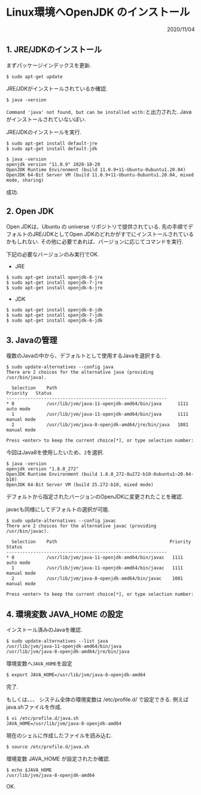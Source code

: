 # Linux環境へOpenJDK のインストール

<div style="text-align: right;">2020/11/04</div>

## 1. JRE/JDKのインストール

まずパッケージインデックスを更新.
```
$ sudo apt-get update
```



JRE/JDKがインストールされているか確認.
```
$ java -version
```
`Command 'java' not found, but can be installed with:`と出力された.
Javaがインストールされていないぽい.



JRE/JDKのインストールを実行.

```
$ sudo apt-get install default-jre
$ sudo apt-get install default-jdk
```

```
$ java -version
openjdk version "11.0.9" 2020-10-20
OpenJDK Runtime Environment (build 11.0.9+11-Ubuntu-0ubuntu1.20.04)
OpenJDK 64-Bit Server VM (build 11.0.9+11-Ubuntu-0ubuntu1.20.04, mixed mode, sharing)
```
成功.



##  2. Open JDK

Open JDKは、Ubuntu の universe リポジトリで提供されている.
先の手順でデフォルトのJRE/JDKとしてOpen JDKのどれかがすでにインストールされているかもしれない.
その他に必要であれば、バージョンに応じてコマンドを実行.

下記の必要なバージョンのみ実行でOK.
* JRE

```
$ sudo apt-get install openjdk-8-jre
$ sudo apt-get install openjdk-7-jre
$ sudo apt-get install openjdk-6-jre
```
* JDK

```
$ sudo apt-get install openjdk-8-jdk
$ sudo apt-get install openjdk-7-jdk
$ sudo apt-get install openjdk-6-jdk
```



## 3. Javaの管理

複数のJavaの中から、デフォルトとして使用するJavaを選択する.
```
$ sudo update-alternatives --config java
There are 2 choices for the alternative java (providing /usr/bin/java).

  Selection    Path                                            Priority   Status
------------------------------------------------------------
* 0            /usr/lib/jvm/java-11-openjdk-amd64/bin/java      1111      auto mode
  1            /usr/lib/jvm/java-11-openjdk-amd64/bin/java      1111      manual mode
  2            /usr/lib/jvm/java-8-openjdk-amd64/jre/bin/java   1081      manual mode

Press <enter> to keep the current choice[*], or type selection number:
```
今回はJava8を使用したいため、`2`を選択.



```
$ java -version
openjdk version "1.8.0_272"
OpenJDK Runtime Environment (build 1.8.0_272-8u272-b10-0ubuntu1~20.04-b10)
OpenJDK 64-Bit Server VM (build 25.272-b10, mixed mode)
```

デフォルトから指定されたバージョンのOpenJDKに変更されたことを確認.



javacも同様にしてデフォルトの選択が可能.
```
$ sudo update-alternatives --config javac
There are 2 choices for the alternative javac (providing /usr/bin/javac).

  Selection    Path                                          Priority   Status
------------------------------------------------------------
* 0            /usr/lib/jvm/java-11-openjdk-amd64/bin/javac   1111      auto mode
  1            /usr/lib/jvm/java-11-openjdk-amd64/bin/javac   1111      manual mode
  2            /usr/lib/jvm/java-8-openjdk-amd64/bin/javac    1081      manual mode

Press <enter> to keep the current choice[*], or type selection number:
```



## 4. 環境変数 JAVA_HOME の設定

インストール済みのJavaを確認.
```
$ sudo update-alternatives --list java
/usr/lib/jvm/java-11-openjdk-amd64/bin/java
/usr/lib/jvm/java-8-openjdk-amd64/jre/bin/java
```



環境変数へ`JAVA_HOME`を設定
```
$ export JAVA_HOME=/usr/lib/jvm/java-8-openjdk-amd64
```
完了.



もしくは、、、
システム全体の環境変数は /etc/profile.d/ で設定できる.
例えば java.shファイルを作成.
```
$ vi /etc/profile.d/java.sh
JAVA_HOME=/usr/lib/jvm/java-8-openjdk-amd64
```



現在のシェルに作成したファイルを読み込む.
```
$ source /etc/profile.d/java.sh
```



環境変数 JAVA_HOME が設定されたか確認.
```
$ echo $JAVA_HOME
/usr/lib/jvm/java-8-openjdk-amd64
```
OK.


